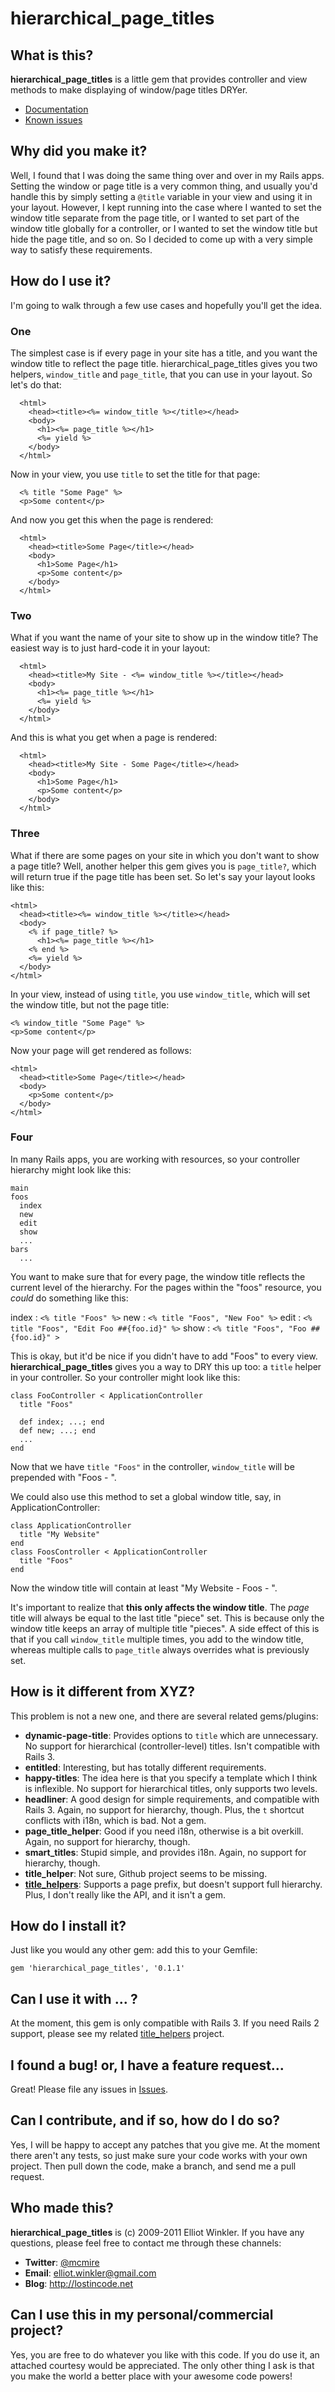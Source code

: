 # hierarchical_page_titles

## What is this?

**hierarchical_page_titles** is a little gem that provides controller and view methods to make displaying of window/page titles DRYer.

* [Documentation](http://rdoc.info/github/mcmire/hierarchical_page_titles/master/frames)
* [Known issues](http://github.com/mcmire/hierarchical_page_titles/issues)

## Why did you make it?

Well, I found that I was doing the same thing over and over in my Rails apps. Setting the window or page title is a very common thing, and usually you'd handle this by simply setting a `@title` variable in your view and using it in your layout. However, I kept running into the case where I wanted to set the window title separate from the page title, or I wanted to set part of the window title globally for a controller, or I wanted to set the window title but hide the page title, and so on. So I decided to come up with a very simple way to satisfy these requirements.

## How do I use it?

I'm going to walk through a few use cases and hopefully you'll get the idea.

### One

The simplest case is if every page in your site has a title, and you want the window title to reflect the page title. hierarchical_page_titles gives you two helpers, `window_title` and `page_title`, that you can use in your layout. So let's do that:

      <html>
        <head><title><%= window_title %></title></head>
        <body>
          <h1><%= page_title %></h1>
          <%= yield %>
        </body>
      </html>

Now in your view, you use `title` to set the title for that page:

      <% title "Some Page" %>
      <p>Some content</p>

And now you get this when the page is rendered:

      <html>
        <head><title>Some Page</title></head>
        <body>
          <h1>Some Page</h1>
          <p>Some content</p>
        </body>
      </html>

### Two

What if you want the name of your site to show up in the window title? The easiest way is to just hard-code it in your layout:

      <html>
        <head><title>My Site - <%= window_title %></title></head>
        <body>
          <h1><%= page_title %></h1>
          <%= yield %>
        </body>
      </html>

And this is what you get when a page is rendered:

      <html>
        <head><title>My Site - Some Page</title></head>
        <body>
          <h1>Some Page</h1>
          <p>Some content</p>
        </body>
      </html>

### Three

What if there are some pages on your site in which you don't want to show a page title? Well, another helper this gem gives you is `page_title?`, which will return true if the page title has been set. So let's say your layout looks like this:

    <html>
      <head><title><%= window_title %></title></head>
      <body>
        <% if page_title? %>
          <h1><%= page_title %></h1>
        <% end %>
        <%= yield %>
      </body>
    </html>

In your view, instead of using `title`, you use `window_title`, which will set the window title, but not the page title:

    <% window_title "Some Page" %>
    <p>Some content</p>

Now your page will get rendered as follows:

    <html>
      <head><title>Some Page</title></head>
      <body>
        <p>Some content</p>
      </body>
    </html>

### Four

In many Rails apps, you are working with resources, so your controller hierarchy might look like this:

    main
    foos
      index
      new
      edit
      show
      ...
    bars
      ...

You want to make sure that for every page, the window title reflects the current level of the hierarchy. For the pages within the "foos" resource, you *could* do something like this:

index
: `<% title "Foos" %>`
new
: `<% title "Foos", "New Foo" %>`
edit
: `<% title "Foos", "Edit Foo ##{foo.id}" %>`
show
: `<% title "Foos", "Foo ##{foo.id}" >`

This is okay, but it'd be nice if you didn't have to add "Foos" to every view. **hierarchical_page_titles** gives you a way to DRY this up too: a `title` helper in your controller. So your controller might look like this:

    class FooController < ApplicationController
      title "Foos"

      def index; ...; end
      def new; ...; end
      ...
    end

Now that we have `title "Foos"` in the controller, `window_title` will be prepended with "Foos - ".

We could also use this method to set a global window title, say, in ApplicationController:

    class ApplicationController
      title "My Website"
    end
    class FoosController < ApplicationController
      title "Foos"
    end

Now the window title will contain at least "My Website - Foos - ".

It's important to realize that **this only affects the window title**. The *page* title will always be equal to the last title "piece" set. This is because only the window title keeps an array of multiple title "pieces". A side effect of this is that if you call `window_title` multiple times, you add to the window title, whereas multiple calls to `page_title` always overrides what is previously set.

## How is it different from XYZ?

This problem is not a new one, and there are several related gems/plugins:

* **dynamic-page-title**: Provides options to `title` which are unnecessary. No support for hierarchical (controller-level) titles. Isn't compatible with Rails 3.
* **entitled**: Interesting, but has totally different requirements.
* **happy-titles**: The idea here is that you specify a template which I think is inflexible. No support for hierarchical titles, only supports two levels.
* **headliner**: A good design for simple requirements, and compatible with Rails 3. Again, no support for hierarchy, though. Plus, the `t` shortcut conflicts with i18n, which is bad. Not a gem.
* **page_title_helper**: Good if you need i18n, otherwise is a bit overkill. Again, no support for hierarchy, though.
* **smart_titles**: Stupid simple, and provides i18n. Again, no support for hierarchy, though.
* **title_helper**: Not sure, Github project seems to be missing.
* [**title_helpers**](https://github.com/henrik/title_helpers): Supports a page prefix, but doesn't support full hierarchy. Plus, I don't really like the API, and it isn't a gem.

## How do I install it?

Just like you would any other gem: add this to your Gemfile:

    gem 'hierarchical_page_titles', '0.1.1'

## Can I use it with ... ?

At the moment, this gem is only compatible with Rails 3. If you need Rails 2 support, please see my related [title_helpers](https://github.com/mcmire/title_helpers) project.

## I found a bug! or, I have a feature request...

Great! Please file any issues in [Issues](http://github.com/mcmire/hierarchical_page_titles/issues).

## Can I contribute, and if so, how do I do so?

Yes, I will be happy to accept any patches that you give me. At the moment there aren't any tests, so just make sure your code works with your own project. Then pull down the code, make a branch, and send me a pull request.

## Who made this?

**hierarchical_page_titles** is (c) 2009-2011 Elliot Winkler. If you have any questions, please feel free to contact me through these channels:

* **Twitter**: [@mcmire](http://twitter.com/mcmire)
* **Email**: <elliot.winkler@gmail.com>
* **Blog**: <http://lostincode.net>

## Can I use this in my personal/commercial project?

Yes, you are free to do whatever you like with this code.  If you do use it, an attached courtesy would be appreciated. The only other thing I ask is that you make the world a better place with your awesome code powers!